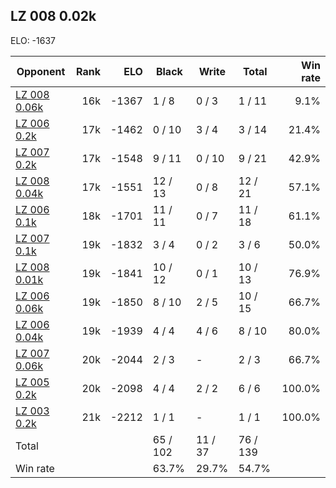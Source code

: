 ## LZ 008 0.02k ##

ELO: -1637

Opponent | Rank | ELO | Black | Write | Total | Win rate
---------|-----:|----:|-------|-------|-------|-------:
[LZ 008 0.06k](LZ%20008%200.06k.md) | 16k | -1367 | 1 / 8 | 0 / 3 | 1 / 11 | 9.1%
[LZ 006 0.2k](LZ%20006%200.2k.md) | 17k | -1462 | 0 / 10 | 3 / 4 | 3 / 14 | 21.4%
[LZ 007 0.2k](LZ%20007%200.2k.md) | 17k | -1548 | 9 / 11 | 0 / 10 | 9 / 21 | 42.9%
[LZ 008 0.04k](LZ%20008%200.04k.md) | 17k | -1551 | 12 / 13 | 0 / 8 | 12 / 21 | 57.1%
[LZ 006 0.1k](LZ%20006%200.1k.md) | 18k | -1701 | 11 / 11 | 0 / 7 | 11 / 18 | 61.1%
[LZ 007 0.1k](LZ%20007%200.1k.md) | 19k | -1832 | 3 / 4 | 0 / 2 | 3 / 6 | 50.0%
[LZ 008 0.01k](LZ%20008%200.01k.md) | 19k | -1841 | 10 / 12 | 0 / 1 | 10 / 13 | 76.9%
[LZ 006 0.06k](LZ%20006%200.06k.md) | 19k | -1850 | 8 / 10 | 2 / 5 | 10 / 15 | 66.7%
[LZ 006 0.04k](LZ%20006%200.04k.md) | 19k | -1939 | 4 / 4 | 4 / 6 | 8 / 10 | 80.0%
[LZ 007 0.06k](LZ%20007%200.06k.md) | 20k | -2044 | 2 / 3 | - | 2 / 3 | 66.7%
[LZ 005 0.2k](LZ%20005%200.2k.md) | 20k | -2098 | 4 / 4 | 2 / 2 | 6 / 6 | 100.0%
[LZ 003 0.2k](LZ%20003%200.2k.md) | 21k | -2212 | 1 / 1 | - | 1 / 1 | 100.0%
Total | | | 65 / 102 | 11 / 37 | 76 / 139 | 
Win rate| | | 63.7% | 29.7% | 54.7% | 

